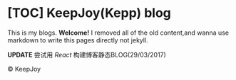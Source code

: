 [TOC]
KeepJoy(Kepp) blog
============

This is my blogs. __Welcome!__
I removed all of the old content,and wanna use
markdown to write this pages directly not jekyll.
  

__UPDATE__
尝试用 *React*  构建博客静态BLOG(29/03/2017)
  
  
&copy; KeepJoy